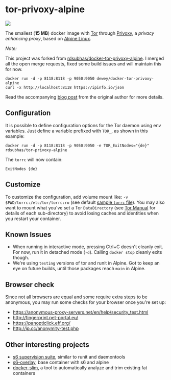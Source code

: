 # tor-privoxy-alpine

[![](https://badge.imagelayers.io/dewey/docker-tor-privoxy-alpine:latest.svg)](https://imagelayers.io/?images=dewey/docker-tor-privoxy-alpine:latest 'Get your own badge on imagelayers.io')

The smallest (**15 MB**) docker image with [Tor](https://www.torproject.org/) through [Privoxy](http://www.privoxy.org/), a *privacy enhancing proxy*, based on [Alpine Linux](https://registry.hub.docker.com/_/alpine).

*Note:*

This project was forked from [rdsubhas/docker-tor-privoxy-alpine](https://github.com/rdsubhas/docker-tor-privoxy-alpine). I merged all the open merge requests, fixed some build issues and will maintain this for now.

```
docker run -d -p 8118:8118 -p 9050:9050 dewey/docker-tor-privoxy-alpine
curl -x http://localhost:8118 https://ipinfo.io/json
```

Read the accompanying [blog post](https://medium.com/@rdsubhas/docker-image-with-tor-privoxy-and-a-process-manager-under-15-mb-c9e344111b61) from the original author for more details.

## Configuration

It is possible to define configuration options for the Tor daemon using env variables. Just define a variable prefixed with `TOR_`, as shown in this example:

```
docker run -d -p 8118:8118 -p 9050:9050 -e TOR_ExitNodes="{de}" rdsubhas/tor-privoxy-alpine
```

The `torrc` will now contain:

```
ExitNodes {de}
```
## Customize

To customize the configuration, add volume mount like: `-v $PWD/torrc:/etc/tor/torrc:ro` (see default [sample `torrc` file](https://gitweb.torproject.org/tor.git/plain/src/config/torrc.sample.in)). You may also want to mount what you've set a Tor `DataDirectory` (see [Tor Manual](https://www.torproject.org/docs/tor-manual.html.en#_files) for details of each sub-directory) to avoid losing caches and identities when you restart your container.

## Known Issues

* When running in interactive mode, pressing Ctrl+C doesn't cleanly exit. For now, run it in detached mode (`-d`). Calling `docker stop` cleanly exits though.
* We're using `testing` versions of tor and runit in Alpine. Got to keep an eye on future builds, until those packages reach `main` in Alpine.

## Browser check

Since not all browsers are equal and some require extra steps to be anonymous, you may run some checks for your browser once you're set up:

 * https://anonymous-proxy-servers.net/en/help/security_test.html
 * http://fingerprint.pet-portal.eu/
 * https://panopticlick.eff.org/
 * http://ip.cc/anonymity-test.php

## Other interesting projects

* [s6 supervision suite](http://skarnet.org/software/s6/index.html), similar to runit and daemontools
* [s6-overlay](https://github.com/just-containers/s6-overlay), base container with s6 and alpine
* [docker-slim](https://github.com/cloudimmunity/docker-slim), a tool to automatically analyze and trim existing fat containers
